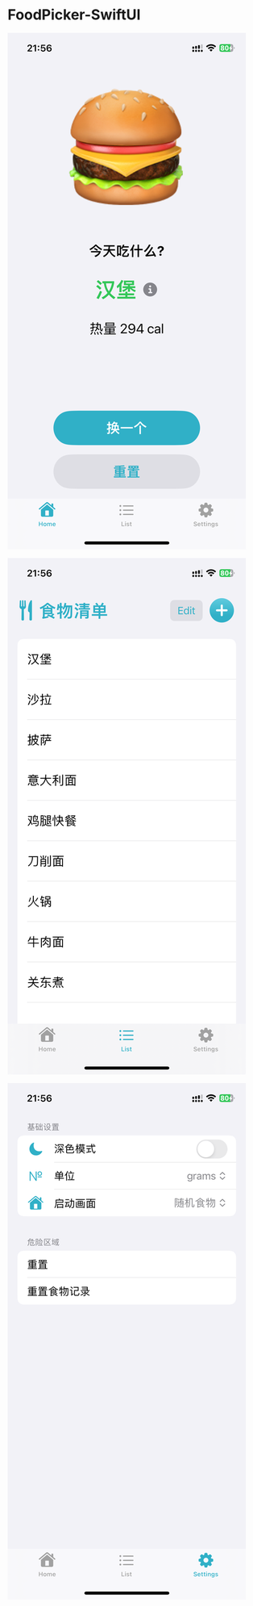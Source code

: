 # FoodPicker-SwiftUI

![IMG_9290](assets/IMG_9290.PNG)

![IMG_9291](assets/IMG_9291.PNG)

![IMG_9292](assets/IMG_9292.PNG)


